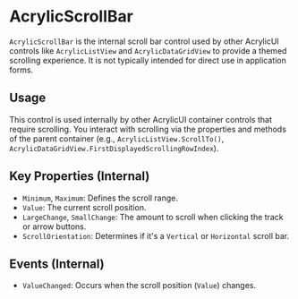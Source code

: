 # AcrylicScrollBar

`AcrylicScrollBar` is the internal scroll bar control used by other AcrylicUI controls like `AcrylicListView` and `AcrylicDataGridView` to provide a themed scrolling experience. It is not typically intended for direct use in application forms.

## Usage

This control is used internally by other AcrylicUI container controls that require scrolling. You interact with scrolling via the properties and methods of the parent container (e.g., `AcrylicListView.ScrollTo()`, `AcrylicDataGridView.FirstDisplayedScrollingRowIndex`).

## Key Properties (Internal)

*   `Minimum`, `Maximum`: Defines the scroll range.
*   `Value`: The current scroll position.
*   `LargeChange`, `SmallChange`: The amount to scroll when clicking the track or arrow buttons.
*   `ScrollOrientation`: Determines if it's a `Vertical` or `Horizontal` scroll bar.

## Events (Internal)

*   `ValueChanged`: Occurs when the scroll position (`Value`) changes. 